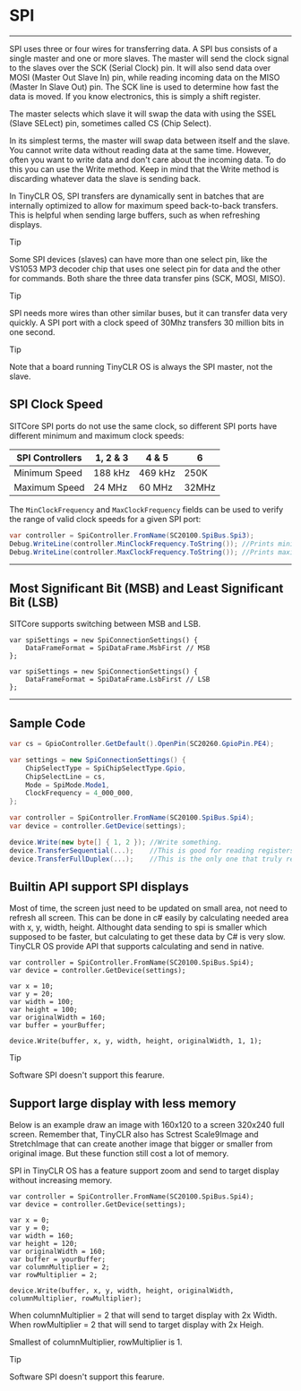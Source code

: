 # SPI
---
SPI uses three or four wires for transferring data. A SPI bus consists of a single master and one or more slaves. The master will send the clock signal to the slaves over the SCK (Serial Clock) pin. It will also send data over MOSI (Master Out Slave In) pin, while reading incoming data on the MISO (Master In Slave Out) pin. The SCK line is used to determine how fast the data is moved. If you know electronics, this is simply a shift register.

The master selects which slave it will swap the data with using the SSEL (Slave SELect) pin, sometimes called CS (Chip Select).

In its simplest terms, the master will swap data between itself and the slave. You cannot write data without reading data at the same time. However, often you want to write data and don't care about the incoming data. To do this you can use the Write method. Keep in mind that the Write method is discarding whatever data the slave is sending back.

In TinyCLR OS, SPI transfers are dynamically sent in batches that are internally optimized to allow for maximum speed back-to-back transfers. This is helpful when sending large buffers, such as when refreshing displays.

> [!Tip]
> Some SPI devices (slaves) can have more than one select pin, like the VS1053 MP3 decoder chip that uses one select pin for data and the other for commands. Both share the three data transfer pins (SCK, MOSI, MISO).

> [!Tip]
> SPI needs more wires than other similar buses, but it can transfer data very quickly. A SPI port with a clock speed of 30Mhz transfers 30 million bits in one second. 

> [!Tip]
> Note that a board running TinyCLR OS is always the SPI master, not the slave.

## SPI Clock Speed
SITCore SPI ports do not use the same clock, so different SPI ports have different minimum and maximum clock speeds:

SPI Controllers | 1, 2 & 3 | 4 & 5   | 6
----------------|----------|---------|----------
Minimum Speed   | 188 kHz  | 469 kHz | 250K
Maximum Speed   | 24 MHz   | 60 MHz  | 32MHz


The `MinClockFrequency` and `MaxClockFrequency` fields can be used to verify the range of valid clock speeds for a given SPI port:
```cs
var controller = SpiController.FromName(SC20100.SpiBus.Spi3);
Debug.WriteLine(controller.MinClockFrequency.ToString()); //Prints minimum SPI clock in Hertz.
Debug.WriteLine(controller.MaxClockFrequency.ToString()); //Prints maximum SPI clock in Hertz.
```

---

## Most Significant Bit (MSB) and Least Significant Bit (LSB)
SITCore supports switching between MSB and LSB.

```
var spiSettings = new SpiConnectionSettings() {               
    DataFrameFormat = SpiDataFrame.MsbFirst // MSB
};

var spiSettings = new SpiConnectionSettings() {
    DataFrameFormat = SpiDataFrame.LsbFirst // LSB
};

```

---

## Sample Code

```cs
var cs = GpioController.GetDefault().OpenPin(SC20260.GpioPin.PE4);

var settings = new SpiConnectionSettings() {
    ChipSelectType = SpiChipSelectType.Gpio,
    ChipSelectLine = cs,
    Mode = SpiMode.Mode1,
    ClockFrequency = 4_000_000,
};

var controller = SpiController.FromName(SC20100.SpiBus.Spi4);
var device = controller.GetDevice(settings);

device.Write(new byte[] { 1, 2 }); //Write something.
device.TransferSequential(...);    //This is good for reading registers.
device.TransferFullDuplex(...);    //This is the only one that truly represents how SPI works.
```

## Builtin API support SPI displays

Most of time, the screen just need to be updated on small area, not need to refresh all screen. This can be done in c# easily by calculating needed area with x, y, width, height. 
Althought data sending to spi is smaller which supposed to be faster, but calculating to get these data by C# is very slow.
TinyCLR OS provide API that supports calculating and send in native.

```
var controller = SpiController.FromName(SC20100.SpiBus.Spi4);
var device = controller.GetDevice(settings);

var x = 10; 
var y = 20;
var width = 100;
var height = 100;
var originalWidth = 160;
var buffer = yourBuffer;

device.Write(buffer, x, y, width, height, originalWidth, 1, 1);
```

> [!Tip]
> Software SPI doesn't support this fearure.

## Support large display with less memory
Below is an example draw an image with 160x120 to a screen 320x240 full screen.
Remember that, TinyCLR also has Sctrest Scale9Image and StretchImage that can create another image that bigger or smaller from original image.
But these function still cost a lot of memory.

SPI in TinyCLR OS has a feature support zoom and send to target display without increasing memory.


```
var controller = SpiController.FromName(SC20100.SpiBus.Spi4);
var device = controller.GetDevice(settings);

var x = 0; 
var y = 0;
var width = 160;
var height = 120;
var originalWidth = 160;
var buffer = yourBuffer;
var columnMultiplier = 2;
var rowMultiplier = 2;

device.Write(buffer, x, y, width, height, originalWidth, columnMultiplier, rowMultiplier);

```

When columnMultiplier = 2 that will send to target display with 2x Width.
When rowMultiplier = 2 that will send to target display with 2x Heigh.

Smallest of columnMultiplier, rowMultiplier is 1.

> [!Tip]
> Software SPI doesn't support this fearure.










